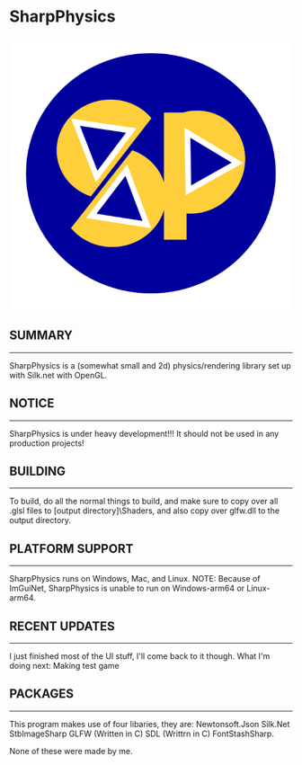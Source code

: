 # SharpPhysics #

![SharpPhysics logo](./logo.svg)

## SUMMARY ##

---------------------------------------------------------

SharpPhysics is a (somewhat small and 2d) physics/rendering library set up with Silk.net with OpenGL.

## NOTICE ##

---------------------------------------------------------
SharpPhysics is under heavy development!!!
It should not be used in any production projects!

## BUILDING ##

---------------------------------------------------------

To build, do all the normal things to build, and make sure to copy over all .glsl files to [output directory]\Shaders,
and also copy over glfw.dll to the output directory.

## PLATFORM SUPPORT ##

---------------------------------------------------------

SharpPhysics runs on Windows, Mac, and Linux.
NOTE: Because of ImGuiNet, SharpPhysics is unable to run on Windows-arm64 or Linux-arm64.

## RECENT UPDATES ##

---------------------------------------------------------

I just finished most of the UI stuff, I'll come back to it though.
What I'm doing next: Making test game

## PACKAGES ##

---------------------------------------------------------

This program makes use of four libaries, they are:
Newtonsoft.Json
Silk.Net
StbImageSharp
GLFW (Written in C)
SDL (Writtrn in C)
FontStashSharp.

None of these were made by me.